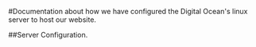#Documentation about how we have configured the Digital Ocean's linux server to host our website.

##Server Configuration.
